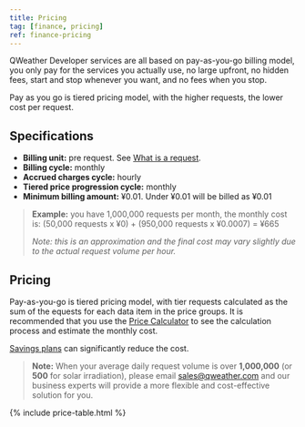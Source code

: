 ```yaml
---
title: Pricing
tag: [finance, pricing]
ref: finance-pricing
---
```


QWeather Developer services are all based on pay-as-you-go billing model, you only pay for the services you actually use, no large upfront, no hidden fees, start and stop whenever you want, and no fees when you stop.

Pay as you go is tiered pricing model, with the higher requests, the lower cost per request.

## Specifications 

- **Billing unit:** pre request. See [What is a request](/en/help/#what-is-a-request).
- **Billing cycle:** monthly
- **Accrued charges cycle:** hourly
- **Tiered price progression cycle:** monthly
- **Minimum billing amount:** ¥0.01. Under ¥0.01 will be billed as ¥0.01

> **Example:** you have 1,000,000 requests per month, the monthly cost is: (50,000 requests x ¥0) + (950,000 requests x ¥0.0007) = ¥665
>
> *Note: this is an approximation and the final cost may vary slightly due to the actual request volume per hour.*

## Pricing

Pay-as-you-go is tiered pricing model, with tier requests calculated as the sum of the equests for each data item in the price groups. It is recommended that you use the [Price Calculator](https://console.qweather.com/price-calculator) to see the calculation process and estimate the monthly cost.

[Savings plans](/en/docs/finance/savings-plans/) can significantly reduce the cost.

> **Note:** When your average daily request volume is over **1,000,000** (or **500** for solar irradiation), please email <sales@qweather.com> and our business experts will provide a more flexible and cost-effective solution for you.

{% include price-table.html %}